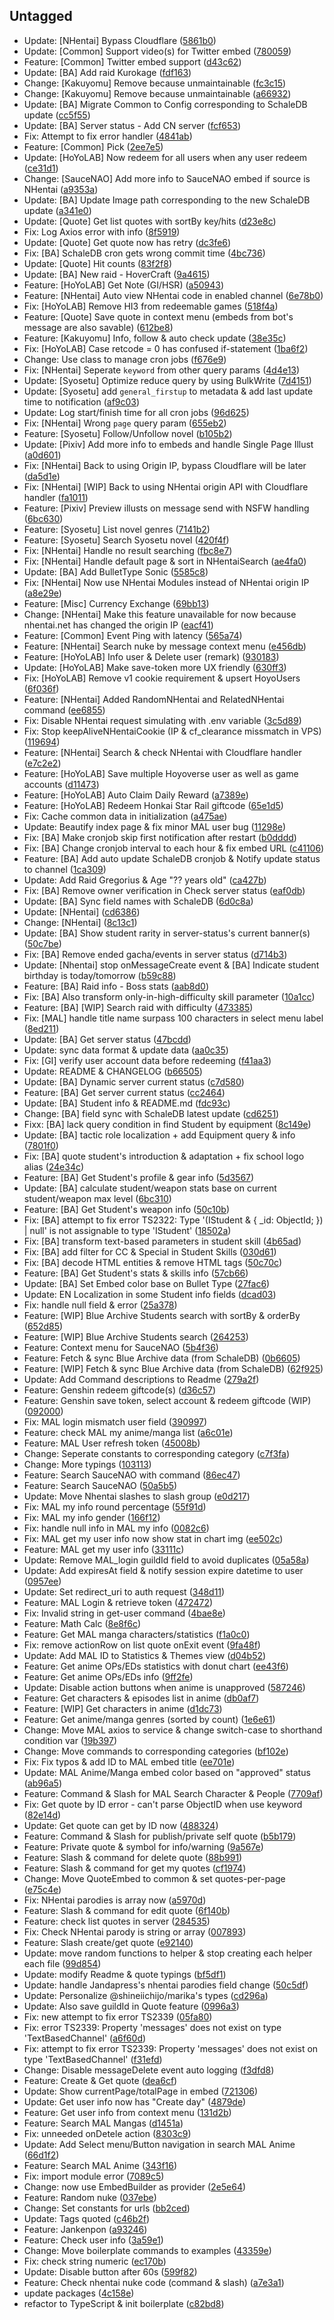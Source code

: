 ## Untagged

- Update: [NHentai] Bypass Cloudflare ([5861b0](https://github.com/khoa301020/Mika3K/commit/5861b07b0f1645b2a79d62fb6f2e4aba1b097514))
- Update: [Common] Support video(s) for Twitter embed ([780059](https://github.com/khoa301020/Mika3K/commit/78005930ebed363da0cea7b8b47db37df1c48fc3))
- Feature: [Common] Twitter embed support ([d43c62](https://github.com/khoa301020/Mika3K/commit/d43c62bcb8cf5d4b4b4db662ca5a9e8ffadefad3))
- Update: [BA] Add raid Kurokage ([fdf163](https://github.com/khoa301020/Mika3K/commit/fdf163691694d50ff77f8b71d2334ee4793236a9))
- Change: [Kakuyomu] Remove because unmaintainable ([fc3c15](https://github.com/khoa301020/Mika3K/commit/fc3c15577634cb2438a570f99034b8fd69ca181e))
- Change: [Kakuyomu] Remove because unmaintainable ([a66932](https://github.com/khoa301020/Mika3K/commit/a66932449b3e47c666e275a499dfe9b03833cfb7))
- Update: [BA] Migrate Common to Config corresponding to SchaleDB update ([cc5f55](https://github.com/khoa301020/Mika3K/commit/cc5f5584d93494978e1a61bba22d555a3959ff88))
- Update: [BA] Server status - Add CN server ([fcf653](https://github.com/khoa301020/Mika3K/commit/fcf65339d439d3d8888db0a7c4f38854e803157a))
- Fix: Attempt to fix error handler ([4841ab](https://github.com/khoa301020/Mika3K/commit/4841ab78f466d56c929dfef801bf0678ed3522c8))
- Feature: [Common] Pick ([2ee7e5](https://github.com/khoa301020/Mika3K/commit/2ee7e5d466c499b40320fa49232b35bacb8943ee))
- Update: [HoYoLAB] Now redeem for all users when any user redeem ([ce31d1](https://github.com/khoa301020/Mika3K/commit/ce31d18ac798cc2680edceb1df04d138ed453caf))
- Change: [SauceNAO] Add more info to SauceNAO embed if source is NHentai ([a9353a](https://github.com/khoa301020/Mika3K/commit/a9353aedf89f4cdec722f035198f893bdb58bfa1))
- Update: [BA] Update Image path corresponding to the new SchaleDB update ([a341e0](https://github.com/khoa301020/Mika3K/commit/a341e0758d85bf49462a5dcd5f869b38d2c2ccb5))
- Update: [Quote] Get list quotes with sortBy key/hits ([d23e8c](https://github.com/khoa301020/Mika3K/commit/d23e8c6dfe87555ee79bfe2bd8938f6aff385632))
- Fix: Log Axios error with info ([8f5919](https://github.com/khoa301020/Mika3K/commit/8f5919a7acfa4d52dae42858886a4b2376e8c9df))
- Update: [Quote] Get quote now has retry ([dc3fe6](https://github.com/khoa301020/Mika3K/commit/dc3fe6ec82a15acc4c021bf779a526f9799d293f))
- Fix: [BA] SchaleDB cron gets wrong commit time ([4bc736](https://github.com/khoa301020/Mika3K/commit/4bc736185358fa7599a3ca579637291000cd12b6))
- Update: [Quote] Hit counts ([83f2f8](https://github.com/khoa301020/Mika3K/commit/83f2f8e54d3c4da75af754e9dd9f45e043a9578b))
- Update: [BA] New raid - HoverCraft ([9a4615](https://github.com/khoa301020/Mika3K/commit/9a46150743269c79ea4ca97ee4be712c4d3d1622))
- Feature: [HoYoLAB] Get Note (GI/HSR) ([a50943](https://github.com/khoa301020/Mika3K/commit/a5094314e61c84d52b0580e9bc487d6ab5fe8979))
- Feature: [NHentai] Auto view NHentai code in enabled channel ([6e78b0](https://github.com/khoa301020/Mika3K/commit/6e78b0bdebc21f808c65dc61c9f876a619b8e9ff))
- Fix: [HoYoLAB] Remove HI3 from redeemable games ([518f4a](https://github.com/khoa301020/Mika3K/commit/518f4aa89a995e0762e52bbe7ebb1aab01297229))
- Feature: [Quote] Save quote in context menu (embeds from bot's message are also savable) ([612be8](https://github.com/khoa301020/Mika3K/commit/612be8bc4d120ac78b5e4c809ecbcb962f02594a))
- Feature: [Kakuyomu] Info, follow & auto check update ([38e35c](https://github.com/khoa301020/Mika3K/commit/38e35c27f385ea15d67428c4885182a7dff55268))
- Fix: [HoYoLAB] Case retcode = 0 has confused if-statement ([1ba6f2](https://github.com/khoa301020/Mika3K/commit/1ba6f29fe71646064fee6f56046e1196112d49af))
- Change: Use class to manage cron jobs ([f676e9](https://github.com/khoa301020/Mika3K/commit/f676e9fc0798f2a33d4dea720846f8ef6d747926))
- Fix: [NHentai] Seperate `keyword` from other query params ([4d4e13](https://github.com/khoa301020/Mika3K/commit/4d4e135e76c65dd95ed78a7b0b702a1fb2500dd6))
- Update: [Syosetu] Optimize reduce query by using BulkWrite ([7d4151](https://github.com/khoa301020/Mika3K/commit/7d4151b2b389dd51b13b6796a9f8360b7e1166b4))
- Update: [Syosetu] add `general_firstup` to metadata & add last update time to notification ([af9c03](https://github.com/khoa301020/Mika3K/commit/af9c03b0079f2fccf114d19a6b5ce7ed9583d5ca))
- Update: Log start/finish time for all cron jobs ([96d625](https://github.com/khoa301020/Mika3K/commit/96d625375ac031d1fdb3854d5122675a2c8feb2d))
- Fix: [NHentai] Wrong `page` query param ([655eb2](https://github.com/khoa301020/Mika3K/commit/655eb266f9cdffd6deefb8b99f40240461c27039))
- Feature: [Syosetu] Follow/Unfollow novel ([b105b2](https://github.com/khoa301020/Mika3K/commit/b105b2ec0cae5249fc32caaae6d2e51b7f82eb7e))
- Update: [Pixiv] Add more info to embeds and handle Single Page Illust ([a0d601](https://github.com/khoa301020/Mika3K/commit/a0d601361a02a2f5785bc0acb29358a6ca5e829a))
- Fix: [NHentai] Back to using Origin IP, bypass Cloudflare will be later ([da5d1e](https://github.com/khoa301020/Mika3K/commit/da5d1e56fd1b264ebb94bc24997780f2c0e7753b))
- Fix: [NHentai] [WIP] Back to using NHentai origin API with Cloudflare handler ([fa1011](https://github.com/khoa301020/Mika3K/commit/fa1011322de004bc5902c68f36bc83db1a1655bf))
- Feature: [Pixiv] Preview illusts on message send with NSFW handling ([6bc630](https://github.com/khoa301020/Mika3K/commit/6bc6300143615a389305b8227d5f71a7376998c2))
- Feature: [Syosetu] List novel genres ([7141b2](https://github.com/khoa301020/Mika3K/commit/7141b2b3ad68361f4ee3be3456780c2d4d4b8bca))
- Feature: [Syosetu] Search Syosetu novel ([420f4f](https://github.com/khoa301020/Mika3K/commit/420f4f053aab5c28166123ee2c2153f2bfbef09a))
- Fix: [NHentai] Handle no result searching ([fbc8e7](https://github.com/khoa301020/Mika3K/commit/fbc8e7f65e34849529ea3375a1356b196c8a0b35))
- Fix: [NHentai] Handle default page & sort in NHentaiSearch ([ae4fa0](https://github.com/khoa301020/Mika3K/commit/ae4fa01a0d53a560762dd46b9489db0912342c11))
- Update: [BA] Add BulletType Sonic ([5585c8](https://github.com/khoa301020/Mika3K/commit/5585c8afa712dca13b95d7dcdc13289adaf8f635))
- Fix: [NHentai] Now use NHentai Modules instead of NHentai origin IP ([a8e29e](https://github.com/khoa301020/Mika3K/commit/a8e29ef1a28d8166f885180ddc03d6220d3cc718))
- Feature: [Misc] Currency Exchange ([69bb13](https://github.com/khoa301020/Mika3K/commit/69bb13e9eb7a1f1b440f3fe43490c7e2e0a81fe5))
- Change: [NHentai] Make this feature unavailable for now because nhentai.net has changed the origin IP ([eacf41](https://github.com/khoa301020/Mika3K/commit/eacf41b9e3d0be6d150a967a8ffb80a69ef56e5a))
- Feature: [Common] Event Ping with latency ([565a74](https://github.com/khoa301020/Mika3K/commit/565a745ea0c3330a199a2575b67ee39324ae58d1))
- Feature: [NHentai] Search nuke by message context menu ([e456db](https://github.com/khoa301020/Mika3K/commit/e456db68367d8d95ce77b8d6ab898fe42f4c2534))
- Feature: [HoYoLAB] Info user & Delete user (remark) ([930183](https://github.com/khoa301020/Mika3K/commit/930183b4ccf5764bbbd46adeebeecc47b4b016ae))
- Update: [HoYoLAB] Make save-token more UX friendly ([630ff3](https://github.com/khoa301020/Mika3K/commit/630ff367b8fa16e1d23900f8f6686996d59abe73))
- Fix: [HoYoLAB] Remove v1 cookie requirement & upsert HoyoUsers ([6f036f](https://github.com/khoa301020/Mika3K/commit/6f036f60350955a319b76e2616e08ba4fb4c982c))
- Feature: [NHentai] Added RandomNHentai and RelatedNHentai command ([ee6855](https://github.com/khoa301020/Mika3K/commit/ee6855f3b8e9915bc70ebf10c3296da86afd513f))
- Fix: Disable NHentai request simulating with .env variable ([3c5d89](https://github.com/khoa301020/Mika3K/commit/3c5d89acdfa9fa52d2db5dc00b299ad3a113e7fc))
- Fix: Stop keepAliveNHentaiCookie (IP & cf_clearance missmatch in VPS) ([119694](https://github.com/khoa301020/Mika3K/commit/119694e4bbc3059d4e80ed1a04a27736c4e35939))
- Feature: [NHentai] Search & check NHentai with Cloudflare handler ([e7c2e2](https://github.com/khoa301020/Mika3K/commit/e7c2e22d6b7278fdd2f6f334f25339e8d009ed63))
- Feature: [HoYoLAB] Save multiple Hoyoverse user as well as game accounts ([d11473](https://github.com/khoa301020/Mika3K/commit/d11473f8e83ea13f02b48f57abbf8e84befe0d78))
- Feature: [HoYoLAB] Auto Claim Daily Reward ([a7389e](https://github.com/khoa301020/Mika3K/commit/a7389e4731409783d5048c4518f170b269948034))
- Feature: [HoYoLAB] Redeem Honkai Star Rail giftcode ([65e1d5](https://github.com/khoa301020/Mika3K/commit/65e1d57c84911dd2896e1d786bd597ed01574500))
- Fix: Cache common data in initialization ([a475ae](https://github.com/khoa301020/Mika3K/commit/a475aeafc576494c3ffe6bb883feb3b9d3b73726))
- Update: Beautify index page & fix minor MAL user bug ([11298e](https://github.com/khoa301020/Mika3K/commit/11298e36e1423b09d1def368deb0de8d32a0a2c0))
- Fix: [BA] Make cronjob skip first notification after restart ([b0dddd](https://github.com/khoa301020/Mika3K/commit/b0dddde4a959d2f6099a42359a19d637359e6e56))
- Fix: [BA] Change cronjob interval to each hour & fix embed URL ([c41106](https://github.com/khoa301020/Mika3K/commit/c41106f3825cd9776c7c03dafe1a26a5ea26bef5))
- Feature: [BA] Add auto update SchaleDB cronjob & Notify update status to channel ([1ca309](https://github.com/khoa301020/Mika3K/commit/1ca309cedd6370a2e97ad10fcc26e14740f94980))
- Update: Add Raid Gregorius & Age "?? years old" ([ca427b](https://github.com/khoa301020/Mika3K/commit/ca427b38a65f84b246e1de02c5cdcf98cb0d7a29))
- Fix: [BA] Remove owner verification in Check server status ([eaf0db](https://github.com/khoa301020/Mika3K/commit/eaf0db28cb2bef1d99d46a84369344a6fe5e039f))
- Update: [BA] Sync field names with SchaleDB ([6d0c8a](https://github.com/khoa301020/Mika3K/commit/6d0c8a87470fd69e93345e3a01fa83bf4a7dc39a))
- Update: [NHentai] ([cd6386](https://github.com/khoa301020/Mika3K/commit/cd63868d9e35ade402a6f9e252905fd963a8bd28))
- Change: [NHentai] ([8c13c1](https://github.com/khoa301020/Mika3K/commit/8c13c1284af2b75ff24ecfb79c6da603e0718928))
- Update: [BA] Show student rarity in server-status's current banner(s) ([50c7be](https://github.com/khoa301020/Mika3K/commit/50c7bea4824803ec765f5103e66de6dcf971cd0d))
- Fix: [BA] Remove ended gacha/events in server status ([d714b3](https://github.com/khoa301020/Mika3K/commit/d714b352ca244809064ec77b19542968bedfb6c7))
- Update: [Nhentai] stop onMessageCreate event & [BA] Indicate student birthday is today/tomorrow ([b59c88](https://github.com/khoa301020/Mika3K/commit/b59c882ace1f6b633c70da6c2a9af03a8b4f16b7))
- Feature: [BA] Raid info - Boss stats ([aab8d0](https://github.com/khoa301020/Mika3K/commit/aab8d03190856a11da55d774348c281fa5f133db))
- Fix: [BA] Also transform only-in-high-difficulty skill parameter ([10a1cc](https://github.com/khoa301020/Mika3K/commit/10a1cc26b5e6586e234d01b37aa2b2eb7e76b38c))
- Feature: [BA] [WIP] Search raid with difficulty ([473385](https://github.com/khoa301020/Mika3K/commit/473385ff90b829c04b60a11c09d3aa80cfbfed51))
- Fix: [MAL] handle title name surpass 100 characters in select menu label ([8ed211](https://github.com/khoa301020/Mika3K/commit/8ed2119277a2ee661c66db4439b3298fcb92475d))
- Update: [BA] Get server status ([47bcdd](https://github.com/khoa301020/Mika3K/commit/47bcdd647188bf435d459e8b61d5ca973a7337cc))
- Update: sync data format & update data ([aa0c35](https://github.com/khoa301020/Mika3K/commit/aa0c3592c0bbf47c6ec4cbd474f34a61dd3c5c41))
- Fix: [GI] verify user account data before redeeming ([f41aa3](https://github.com/khoa301020/Mika3K/commit/f41aa36a8d804b59d4614fe4fbf12dc27d40031d))
- Update: README & CHANGELOG ([b66505](https://github.com/khoa301020/Mika3K/commit/b6650514a502a386a8239ed186e56e9cdb718907))
- Update: [BA] Dynamic server current status ([c7d580](https://github.com/khoa301020/Mika3K/commit/c7d5805987ca60bdf022e6b92e3f6db79c6e9890))
- Feature: [BA] Get server current status ([cc2464](https://github.com/khoa301020/Mika3K/commit/cc2464bbda13f332f0ae6291ca7b0bc922e20efc))
- Update: [BA] Student info & README.md ([fdc93c](https://github.com/khoa301020/Mika3K/commit/fdc93c2b9cd7ee12ade296f1ad1a8e7c82306492))
- Change: [BA] field sync with SchaleDB latest update ([cd6251](https://github.com/khoa301020/Mika3K/commit/cd62514f7b301e917e5d0dec5f3381a864303bba))
- Fixx: [BA] lack query condition in find Student by equipment ([8c149e](https://github.com/khoa301020/Mika3K/commit/8c149ec5d9ef66b00c662946670e613c8c7a5a1b))
- Update: [BA] tactic role localization + add Equipment query & info ([7801f0](https://github.com/khoa301020/Mika3K/commit/7801f06bcfe9167d163efacceaff0fd3a1347811))
- Fix: [BA] quote student's introduction & adaptation + fix school logo alias ([24e34c](https://github.com/khoa301020/Mika3K/commit/24e34c53c94946141ec0134dc75846adec5e7057))
- Feature: [BA] Get Student's profile & gear info ([5d3567](https://github.com/khoa301020/Mika3K/commit/5d35677db6516485c18b20a61d3a8b9a82bf0a05))
- Update: [BA] calculate student/weapon stats base on current student/weapon max level ([6bc310](https://github.com/khoa301020/Mika3K/commit/6bc3105015569a8db5afec8eb2f589f424d9ab50))
- Feature: [BA] Get Student's weapon info ([50c10b](https://github.com/khoa301020/Mika3K/commit/50c10bbea67fd055fa8ebb4fad0f0e1ece14c44e))
- Fix: [BA] attempt to fix error TS2322: Type '(IStudent & { \_id: ObjectId; }) | null' is not assignable to type 'IStudent' ([18502a](https://github.com/khoa301020/Mika3K/commit/18502a39e072de1f3ddc1c3737a88c772aaaf1e4))
- Fix: [BA] transform text-based parameters in student skill ([4b65ad](https://github.com/khoa301020/Mika3K/commit/4b65addc3be1e5fd18e598165e748adc03572ec5))
- Fix: [BA] add filter for CC & Special in Student Skills ([030d61](https://github.com/khoa301020/Mika3K/commit/030d619f165c9bb63492944f4bd89d872b6331a1))
- Fix: [BA] decode HTML entities & remove HTML tags ([50c70c](https://github.com/khoa301020/Mika3K/commit/50c70c05748428e4fcd4589a4ff8369e5480d447))
- Feature: [BA] Get Student's stats & skills info ([57cb66](https://github.com/khoa301020/Mika3K/commit/57cb66ee01cbbc28477bfcc84cc563b28e68ccd1))
- Update: [BA] Set Embed color base on Bullet Type ([27fac6](https://github.com/khoa301020/Mika3K/commit/27fac6937aae01c8eca72c555858d1576cb9b64e))
- Update: EN Localization in some Student info fields ([dcad03](https://github.com/khoa301020/Mika3K/commit/dcad0365ecce5bd35aeda968491d6672a1ce1f73))
- Fix: handle null field & error ([25a378](https://github.com/khoa301020/Mika3K/commit/25a3787f92a754de8bf73458a1a24d422cf77cd0))
- Feature: [WIP] Blue Archive Students search with sortBy & orderBy ([652d85](https://github.com/khoa301020/Mika3K/commit/652d85e922d8ad02c0e797cdcea6b31d34a8b6cb))
- Feature: [WIP] Blue Archive Students search ([264253](https://github.com/khoa301020/Mika3K/commit/26425358d1c176f0413d88c210e5b315afa34b51))
- Feature: Context menu for SauceNAO ([5b4f36](https://github.com/khoa301020/Mika3K/commit/5b4f36dc45e4d3871616ab35d45b86da8c847f14))
- Feature: Fetch & sync Blue Archive data (from SchaleDB) ([0b6605](https://github.com/khoa301020/Mika3K/commit/0b66056eda141202781dc8b8d9c86cc0e0f688c0))
- Feature: [WIP] Fetch & sync Blue Archive data (from SchaleDB) ([62f925](https://github.com/khoa301020/Mika3K/commit/62f925cfa6d5709245476a79e777f469c83eaa64))
- Update: Add Command descriptions to Readme ([279a2f](https://github.com/khoa301020/Mika3K/commit/279a2fcfd3ddd5f880dfb8c8e71ddff83070a5db))
- Feature: Genshin redeem giftcode(s) ([d36c57](https://github.com/khoa301020/Mika3K/commit/d36c571c7fed5af15c76a5dba8d074a33fcf82da))
- Feature: Genshin save token, select account & redeem giftcode (WIP) ([092000](https://github.com/khoa301020/Mika3K/commit/0920002d36c05f3c56abe8c1da0248dc5223f3b7))
- Fix: MAL login mismatch user field ([390997](https://github.com/khoa301020/Mika3K/commit/390997d773523f73ceaf91a69f9ec1d0a9615c6b))
- Feature: check MAL my anime/manga list ([a6c01e](https://github.com/khoa301020/Mika3K/commit/a6c01e59d007d5cfed34a89a73eca342c6c519ef))
- Feature: MAL User refresh token ([45008b](https://github.com/khoa301020/Mika3K/commit/45008b6c80f0879921b519cc90d4c15ab233677a))
- Change: Seperate constants to corresponding category ([c7f3fa](https://github.com/khoa301020/Mika3K/commit/c7f3fa59e94f2f07c99050b3c2c3948a7dac3a58))
- Change: More typings ([103113](https://github.com/khoa301020/Mika3K/commit/1031137bc5e3ceac1973d8b884898e432d392184))
- Feature: Search SauceNAO with command ([86ec47](https://github.com/khoa301020/Mika3K/commit/86ec478aa21b429883ea02fba3e8876a6fa56efd))
- Feature: Search SauceNAO ([50a5b5](https://github.com/khoa301020/Mika3K/commit/50a5b5090482a4edf68c4e40db2a19c4093543c9))
- Update: Move Nhentai slashes to slash group ([e0d217](https://github.com/khoa301020/Mika3K/commit/e0d2178c9583a4fb41a692a20f1a53b94596e835))
- Fix: MAL my info round percentage ([55f91d](https://github.com/khoa301020/Mika3K/commit/55f91de03786745f2345782ed183996e0598644e))
- Fix: MAL my info gender ([166f12](https://github.com/khoa301020/Mika3K/commit/166f1229182e9fc642048375e98e41aedc929e8a))
- Fix: handle null info in MAL my info ([0082c6](https://github.com/khoa301020/Mika3K/commit/0082c6c9a0343fc551da8a00c3defcd98e64540d))
- Fix: MAL get my user info now show stat in chart img ([ee502c](https://github.com/khoa301020/Mika3K/commit/ee502c8d2f0a7a42170ce7de07d63c9df63ed97a))
- Feature: MAL get my user info ([33111c](https://github.com/khoa301020/Mika3K/commit/33111c6f620955824f486785ecc5d3da0d198e3b))
- Update: Remove MAL_login guildId field to avoid duplicates ([05a58a](https://github.com/khoa301020/Mika3K/commit/05a58ae170f4523247550974d0b262a1b20fa419))
- Update: Add expiresAt field & notify session expire datetime to user ([0957ee](https://github.com/khoa301020/Mika3K/commit/0957ee978f53f6c7c73ce0fab33fe1e3e950bd4a))
- Update: Set redirect_uri to auth request ([348d11](https://github.com/khoa301020/Mika3K/commit/348d1162f5798f465cf54ebf88fdb8eb0938843a))
- Feature: MAL Login & retrieve token ([472472](https://github.com/khoa301020/Mika3K/commit/472472203655ea3afe7af60bc4d1e003bb186efb))
- Fix: Invalid string in get-user command ([4bae8e](https://github.com/khoa301020/Mika3K/commit/4bae8e9171fe6a261757c628c74a5a27e6242f61))
- Feature: Math Calc ([8e8f6c](https://github.com/khoa301020/Mika3K/commit/8e8f6c7d28a36da4290bd3890f7b2f220cb229fc))
- Feature: Get MAL manga characters/statistics ([f1a0c0](https://github.com/khoa301020/Mika3K/commit/f1a0c0e5140a2e665954f9fc008bf0c548cef782))
- Fix: remove actionRow on list quote onExit event ([9fa48f](https://github.com/khoa301020/Mika3K/commit/9fa48fe44bea9df9b1bea366eb66ddb5604d78da))
- Update: Add MAL ID to Statistics & Themes view ([d04b52](https://github.com/khoa301020/Mika3K/commit/d04b52ebf3c973dc2ed72ca72975f9e2b667f973))
- Feature: Get anime OPs/EDs statistics with donut chart ([ee43f6](https://github.com/khoa301020/Mika3K/commit/ee43f6a43cd8c01ac6a93e87423ace20f4b45640))
- Feature: Get anime OPs/EDs info ([9ff2fe](https://github.com/khoa301020/Mika3K/commit/9ff2feb578a1f1952c1c96b5978ee1c9c1104399))
- Update: Disable action buttons when anime is unapproved ([587246](https://github.com/khoa301020/Mika3K/commit/587246d9580c63af170669e6c4b7e50f0710977e))
- Feature: Get characters & episodes list in anime ([db0af7](https://github.com/khoa301020/Mika3K/commit/db0af7d9cf7a83ccd1778b361eb4a816fada595e))
- Feature: [WIP] Get characters in anime ([d1dc73](https://github.com/khoa301020/Mika3K/commit/d1dc73e64d36ab8cb3e6b6146447be00ad117e19))
- Feature: Get anime/manga genres (sorted by count) ([1e6e61](https://github.com/khoa301020/Mika3K/commit/1e6e618d291a619bbf30285329888d44526f66b8))
- Change: Move MAL axios to service & change switch-case to shorthand condition var ([19b397](https://github.com/khoa301020/Mika3K/commit/19b39764ef6fbf06acca92e4e43595dda6bead82))
- Change: Move commands to corresponding categories ([bf102e](https://github.com/khoa301020/Mika3K/commit/bf102eec8df6cdc61eef7c6282502a122b3d857e))
- Fix: Fix typos & add ID to MAL embed title ([ee701e](https://github.com/khoa301020/Mika3K/commit/ee701e0582afedbbc981e32db9bb0f937fc77c9b))
- Update: MAL Anime/Manga embed color based on "approved" status ([ab96a5](https://github.com/khoa301020/Mika3K/commit/ab96a529f5a552888355f8227f67d1d0783d0c55))
- Feature: Command & Slash for MAL Search Character & People ([7709af](https://github.com/khoa301020/Mika3K/commit/7709af4fc317b8bf97a0fd9632819380b6d6f409))
- Fix: Get quote by ID error - can't parse ObjectID when use keyword ([82e14d](https://github.com/khoa301020/Mika3K/commit/82e14da1a818fdcd0cbfe0ac1eef9a6c94f0a454))
- Update: Get quote can get by ID now ([488324](https://github.com/khoa301020/Mika3K/commit/48832473bb94d392068314b6cd24135107aa2da0))
- Feature: Command & Slash for publish/private self quote ([b5b179](https://github.com/khoa301020/Mika3K/commit/b5b179094090936586a69ff460a7aaf0c7093860))
- Feature: Private quote & symbol for info/warning ([9a567e](https://github.com/khoa301020/Mika3K/commit/9a567e1e42ffcf98b2f17bb138b4a5543005ff77))
- Feature: Slash & command for delete quote ([88b991](https://github.com/khoa301020/Mika3K/commit/88b99149a08ef560341863b8b1fa6fa3739e63b9))
- Feature: Slash & command for get my quotes ([cf1974](https://github.com/khoa301020/Mika3K/commit/cf1974f4806c74de97953694eadf1098d9445b12))
- Change: Move QuoteEmbed to common & set quotes-per-page ([e75c4e](https://github.com/khoa301020/Mika3K/commit/e75c4e267b0ba3f0cd1df4a806a9f9723ee1f152))
- Fix: NHentai parodies is array now ([a5970d](https://github.com/khoa301020/Mika3K/commit/a5970d2b5fd4e7f326afb50e994938044de0ccd3))
- Feature: Slash & command for edit quote ([6f140b](https://github.com/khoa301020/Mika3K/commit/6f140b0b7e6f85c0bf91500d2705ba87aabd9437))
- Feature: check list quotes in server ([284535](https://github.com/khoa301020/Mika3K/commit/2845353f690052f8367f69a8e7c1cec48c5c7f7f))
- Fix: Check NHentai parody is string or array ([007893](https://github.com/khoa301020/Mika3K/commit/0078938230e95349ed360084c866201611890b55))
- Feature: Slash create/get quote ([e92140](https://github.com/khoa301020/Mika3K/commit/e92140eabd940103a3b60c128a8c3d6b0c6e2ca3))
- Update: move random functions to helper & stop creating each helper each file ([99d854](https://github.com/khoa301020/Mika3K/commit/99d854599af0696909148df44b532a12ab606b29))
- Update: modify Readme & quote typings ([bf5df1](https://github.com/khoa301020/Mika3K/commit/bf5df1969ac9e1b67957288e5afd3f5693f92cb2))
- Update: handle Jandapress's nhentai parodies field change ([50c5df](https://github.com/khoa301020/Mika3K/commit/50c5dfd17e8f9eba7f218289fefac0a698d73fb8))
- Update: Personalize @shineiichijo/marika's types ([cd296a](https://github.com/khoa301020/Mika3K/commit/cd296ad9bfa8f128dfd768dc7b663984098e4e3f))
- Update: Also save guildId in Quote feature ([0996a3](https://github.com/khoa301020/Mika3K/commit/0996a3a2b45abe9cbc79fd47bfdb3c14be028d6c))
- Fix: new attempt to fix error TS2339 ([05fa80](https://github.com/khoa301020/Mika3K/commit/05fa8060161e7ef38f8c587609ad19044913f04a))
- Fix: error TS2339: Property 'messages' does not exist on type 'TextBasedChannel' ([a6f60d](https://github.com/khoa301020/Mika3K/commit/a6f60d1bc6dd649d6cd135b992551b6dea9b4331))
- Fix: attempt to fix error TS2339: Property 'messages' does not exist on type 'TextBasedChannel' ([f31efd](https://github.com/khoa301020/Mika3K/commit/f31efd5c6e810aa4ef12faf05ec694c91f0d5dd7))
- Change: Disable messageDelete event auto logging ([f3dfd8](https://github.com/khoa301020/Mika3K/commit/f3dfd805ea8d2edd1249dd4bafb41c53d40a3fad))
- Feature: Create & Get quote ([dea6cf](https://github.com/khoa301020/Mika3K/commit/dea6cf82e5dbd284b38f3231a363d298f1662b7e))
- Update: Show currentPage/totalPage in embed ([721306](https://github.com/khoa301020/Mika3K/commit/721306668977cabe742584bb656626d2c97e7ad0))
- Update: Get user info now has "Create day" ([4879de](https://github.com/khoa301020/Mika3K/commit/4879de1f06fe7e58a939cb09899cb1b31d5b3c08))
- Feature: Get user info from context menu ([131d2b](https://github.com/khoa301020/Mika3K/commit/131d2ba58d489bf48e643caf21f59cd65a1acb62))
- Feature: Search MAL Mangas ([d1451a](https://github.com/khoa301020/Mika3K/commit/d1451a79d410b221efc8b5cd247417edc43aba61))
- Fix: unneeded onDetele action ([8303c9](https://github.com/khoa301020/Mika3K/commit/8303c9c2a55d14cb22d6f94f6fcf43777f725e92))
- Update: Add Select menu/Button navigation in search MAL Anime ([66d1f2](https://github.com/khoa301020/Mika3K/commit/66d1f24b7c3a0df179ebd5e31e3d5500401ed9c2))
- Feature: Search MAL Anime ([343f16](https://github.com/khoa301020/Mika3K/commit/343f16da387711eefebb34ae9d2c8a7e54b13fed))
- Fix: import module error ([7089c5](https://github.com/khoa301020/Mika3K/commit/7089c58b715e2b86aa58f490de74ce9947d23bea))
- Change: now use EmbedBuilder as provider ([2e5e64](https://github.com/khoa301020/Mika3K/commit/2e5e64efe5d42bdab3dfa69b7cadc6c17ea9e0b3))
- Feature: Random nuke ([037ebe](https://github.com/khoa301020/Mika3K/commit/037ebed7a0ec4f7fcc50d474df48f713ae29da6f))
- Change: Set constants for urls ([bb2ced](https://github.com/khoa301020/Mika3K/commit/bb2ced20e529f2330f6ae8af2a9304fde8932705))
- Update: Tags quoted ([c46b2f](https://github.com/khoa301020/Mika3K/commit/c46b2f0b9911c660f6fc03ebadf1220aa2cd7957))
- Feature: Jankenpon ([a93246](https://github.com/khoa301020/Mika3K/commit/a932465006c90f44ebf45960c1a4659a7cbbe7e0))
- Feature: Check user info ([3a59e1](https://github.com/khoa301020/Mika3K/commit/3a59e1f909d2c5118c83dc01812007e81267668a))
- Change: Move boilerplate commands to examples ([43359e](https://github.com/khoa301020/Mika3K/commit/43359e7ad4b35f9c7119e70737e76eb948f1e304))
- Fix: check string numeric ([ec170b](https://github.com/khoa301020/Mika3K/commit/ec170bf19a2ae2bf78f077cf1c0bb8c6c6bb3e0a))
- Update: Disable button after 60s ([599f82](https://github.com/khoa301020/Mika3K/commit/599f828ad07896cc78e391525af55193618c3350))
- Feature: Check nhentai nuke code (command & slash) ([a7e3a1](https://github.com/khoa301020/Mika3K/commit/a7e3a1b50f4eb35f98ed86d271e82b8e7e301137))
- update packages ([4c158e](https://github.com/khoa301020/Mika3K/commit/4c158e88076e6803fa98b11766c45d267fdb82ab))
- refactor to TypeScript & init boilerplate ([c82bd8](https://github.com/khoa301020/Mika3K/commit/c82bd8f50869f0293a21b7799b8b7a41a7de5546))
